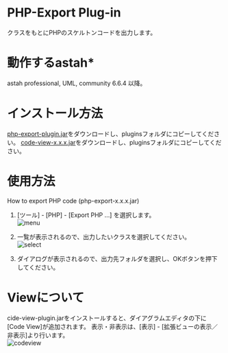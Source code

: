 PHP-Export Plug-in
==========
クラスをもとにPHPのスケルトンコードを出力します。  

動作するastah*
==========
astah professional, UML, community 6.6.4 以降。  

インストール方法
==========
[php-export-plugin.jar](https://s3.amazonaws.com/astah_plugins/php-export-plugin-1.0.4.jar "php-export-plugin")をダウンロードし、pluginsフォルダにコピーしてください。
[code-view-x.x.x.jar](https://s3.amazonaws.com/astah_plugins/code-view-plugin-1.0.1.jar "code-view-plugin")をダウンロードし、pluginsフォルダにコピーしてください。

使用方法
==========
How to export PHP code (php-export-x.x.x.jar)
1. [ツール] - [PHP] - [Export PHP …] を選択します。  
![menu](https://raw.github.com/tobitobita/php-export/master/img/menu.png)  
  
2. 一覧が表示されるので、出力したいクラスを選択してください。  
![select](https://raw.github.com/tobitobita/php-export/master/img/select.png)  

3. ダイアログが表示されるので、出力先フォルダを選択し、OKボタンを押下してください。  

Viewについて
==========
cide-view-plugin.jarをインストールすると、ダイアグラムエディタの下に[Code View]が追加されます。
表示・非表示は、[表示] - [拡張ビューの表示／非表示]より行います。  
![codeview](https://raw.github.com/tobitobita/php-export/master/img/codeview.png)  
